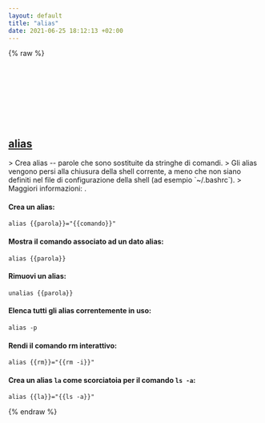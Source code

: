 ```yaml
---
layout: default
title: "alias"
date: 2021-06-25 18:12:13 +02:00
---
```

{% raw %}
<h2 id="alias">
  <a href="/it/common/alias.html">alias</a> <a href="#alias"><svg class="icon">
    <use href="/assets/images/unicode_sprite.svg#link" />
  </svg></a>
</h2>
> Crea alias -- parole che sono sostituite da stringhe di comandi.
> Gli alias vengono persi alla chiusura della shell corrente, a meno che non siano definiti nel file di configurazione della shell (ad esempio `~/.bashrc`).
> Maggiori informazioni: <https://tldp.org/LDP/abs/html/aliases.html>.

#### Crea un alias:
```shell
alias {{parola}}="{{comando}}"
```
#### Mostra il comando associato ad un dato alias:
```shell
alias {{parola}}
```
#### Rimuovi un alias:
```shell
unalias {{parola}}
```
#### Elenca tutti gli alias correntemente in uso:
```shell
alias -p
```
#### Rendi il comando rm interattivo:
```shell
alias {{rm}}="{{rm -i}}"
```
#### Crea un alias `la` come scorciatoia per il comando `ls -a`:
```shell
alias {{la}}="{{ls -a}}"
```
{% endraw %}